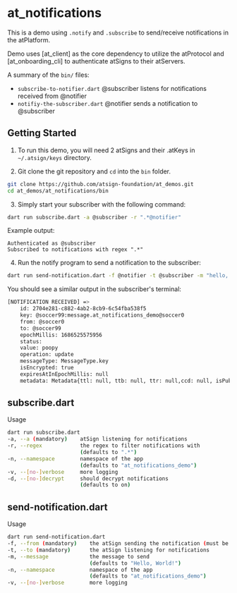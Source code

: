 # at_notifications

This is a demo using `.notify` and `.subscribe` to send/receive notifications in the atPlatform.

Demo uses [at_client] as the core dependency to utilize the atProtocol and [at_onboarding_cli] to authenticate atSigns to their atServers.

A summary of the `bin/` files:

- `subscribe-to-notifier.dart` @subscriber listens for notifications received from @notifier
- `notifiy-the-subscriber.dart` @notifier sends a notification to @subscriber

## Getting Started

1. To run this demo, you will need 2 atSigns and their .atKeys in `~/.atsign/keys` directory.

2. Git clone the git repository and `cd` into the `bin` folder.

```sh
git clone https://github.com/atsign-foundation/at_demos.git
cd at_demos/at_notifications/bin
```

3. Simply start your subscriber with the following command:

```sh
dart run subscribe.dart -a @subscriber -r ".*@notifier"
```

Example output:

```
Authenticated as @subscriber
Subscribed to notifications with regex ".*"
```

4. Run the notify program to send a notification to the subscriber:

```sh
dart run send-notification.dart -f @notifier -t @subscriber -m "hello, world"
```

You should see a similar output in the subscriber's terminal:

```sh
[NOTIFICATION RECEIVED] =>
    id: 2704e281-c882-4ab2-8cb9-6c54fba538f5
    key: @soccer99:message.at_notifications_demo@soccer0
    from: @soccer0
    to: @soccer99
    epochMillis: 1686525575956
    status: 
    value: poopy
    operation: update
    messageType: MessageType.key
    isEncrypted: true
    expiresAtInEpochMillis: null
    metadata: Metadata{ttl: null, ttb: null, ttr: null,ccd: null, isPublic: false, isHidden: false, availableAt : null, expiresAt : null, refreshAt : null, createdAt : null, updatedAt : null, isBinary : false, isEncrypted : null, isCached : false, dataSignature: null, sharedKeyStatus: null, encryptedSharedKey: null, pubKeyCheckSum: null, encoding: null, encKeyName: null, encAlgo: null, ivNonce: 65NeBNKzEqksyeTS1Wbm+g==, skeEncKeyName: null, skeEncAlgo: null}
```

## subscribe.dart

Usage

```sh
dart run subscribe.dart
-a, --a (mandatory)    atSign listening for notifications
-r, --regex            the regex to filter notifications with
                       (defaults to ".*")
-n, --namespace        namespace of the app
                       (defaults to "at_notifications_demo")
-v, --[no-]verbose     more logging
-d, --[no-]decrypt     should decrypt notifications
                       (defaults to on)
```

## send-notification.dart

Usage

```sh
dart run send-notification.dart
-f, --from (mandatory)    the atSign sending the notification (must be authenticated with keys)
-t, --to (mandatory)      the atSign listening for notifications
-m, --message             the message to send
                          (defaults to "Hello, World!")
-n, --namespace           namespace of the app
                          (defaults to "at_notifications_demo")
-v, --[no-]verbose        more logging
```